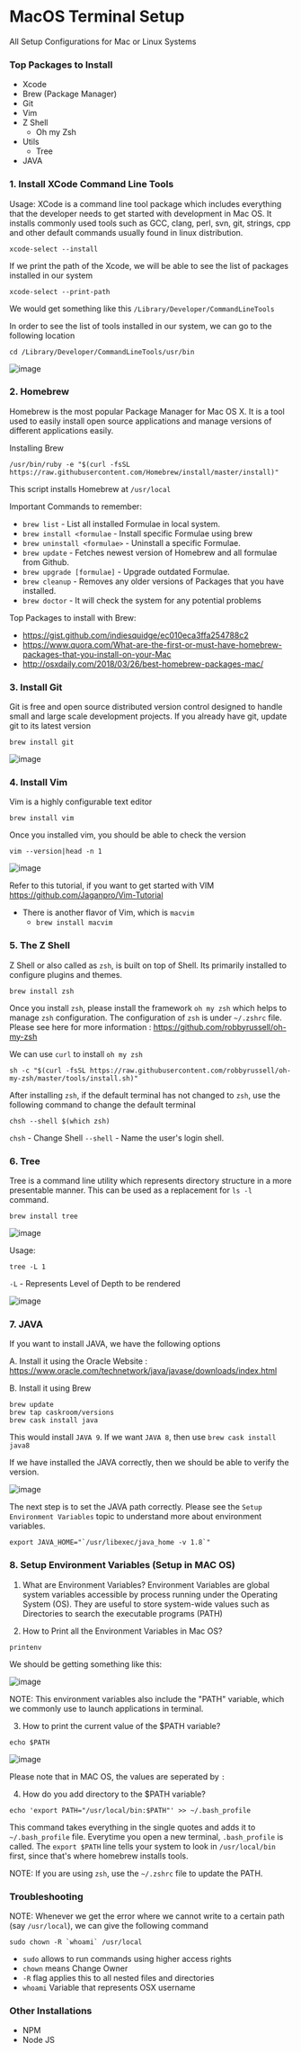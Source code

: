 # MacOS Terminal Setup
All Setup Configurations for Mac or Linux Systems

### Top Packages to Install

* Xcode
* Brew (Package Manager)
* Git
* Vim
* Z Shell
  * Oh my Zsh
* Utils
  * Tree
* JAVA



### 1. Install XCode Command Line Tools

Usage: XCode is a command line tool package which includes everything that the developer needs to get started with development in Mac OS. It installs commonly used tools such as GCC, clang, perl, svn, git, strings, cpp and other default commands usually found in linux distribution.

```
xcode-select --install
```

If we print the path of the Xcode, we will be able to see the list of packages installed in our system

```
xcode-select --print-path
```
We would get something like this `/Library/Developer/CommandLineTools`

In order to see the list of tools installed in our system, we can go to the following location

```
cd /Library/Developer/CommandLineTools/usr/bin
```

![image](https://user-images.githubusercontent.com/2145211/48972258-c6baf500-eff4-11e8-8b81-ad7cf2ecf93b.png)


### 2. Homebrew

Homebrew is the most popular Package Manager for Mac OS X. It is a tool used to easily install open source applications and manage versions of different applications easily.

Installing Brew

```
/usr/bin/ruby -e "$(curl -fsSL https://raw.githubusercontent.com/Homebrew/install/master/install)"

```

This script installs Homebrew at `/usr/local` 


Important Commands to remember:

* `brew list` - List all installed Formulae in local system.
* `brew install <formulae` - Install specific Formulae using brew
* `brew uninstall <formulae>` - Uninstall a specific Formulae.
* `brew update` - Fetches newest version of Homebrew and all formulae from Github.
* `brew upgrade [formulae]` - Upgrade outdated Formulae. 
* `brew cleanup` - Removes any older versions of Packages that you have installed.
* `brew doctor` - It will check the system for any potential problems

Top Packages to install with Brew:

* https://gist.github.com/indiesquidge/ec010eca3ffa254788c2
* https://www.quora.com/What-are-the-first-or-must-have-homebrew-packages-that-you-install-on-your-Mac
* http://osxdaily.com/2018/03/26/best-homebrew-packages-mac/

### 3. Install Git

Git is free and open source distributed version control designed to handle small and large scale development projects. 
If you already have git, update git to its latest version

```
brew install git
```

![image](https://user-images.githubusercontent.com/2145211/48984655-8038c980-f0cc-11e8-8cc3-9f858e7ee342.png)


### 4. Install Vim

Vim is a highly configurable text editor

```
brew install vim
```

Once you installed vim, you should be able to check the version

```
vim --version|head -n 1
```

![image](https://user-images.githubusercontent.com/2145211/48984900-b4fa5000-f0cf-11e8-8d82-fc1102ffd272.png)


Refer to this tutorial, if you want to get started with VIM  https://github.com/Jaganpro/Vim-Tutorial

* There is another flavor of Vim, which is `macvim`
  * `brew install macvim`


### 5. The Z Shell 

Z Shell or also called as `zsh`, is built on top of Shell. Its primarily installed to configure plugins and themes.

```
brew install zsh
```

Once you install `zsh`, please install the framework `oh my zsh` which helps to manage `zsh` configuration.
The configuration of `zsh` is under `~/.zshrc` file.
Please see here for more information : https://github.com/robbyrussell/oh-my-zsh


We can use `curl` to install `oh my zsh`
```
sh -c "$(curl -fsSL https://raw.githubusercontent.com/robbyrussell/oh-my-zsh/master/tools/install.sh)"
```

After installing `zsh`, if the default terminal has not changed to `zsh`, use the following command to change the default terminal
```
chsh --shell $(which zsh)
```

`chsh` - Change Shell
`--shell` - Name the user's login shell.


### 6. Tree

Tree is a command line utility which represents directory structure in a more presentable manner.
This can be used as a replacement for `ls -l` command.

```
brew install tree
```

![image](https://user-images.githubusercontent.com/2145211/48985158-ea546d00-f0d2-11e8-8443-2bb8192e9e84.png)

Usage:

```
tree -L 1
```

`-L` - Represents Level of Depth to be rendered

![image](https://user-images.githubusercontent.com/2145211/48985232-6fd81d00-f0d3-11e8-9f9d-221c720015a9.png)


### 7. JAVA

If you want to install JAVA, we have the following options

A. Install it using the Oracle Website : https://www.oracle.com/technetwork/java/javase/downloads/index.html

B. Install it using Brew

```
brew update
brew tap caskroom/versions
brew cask install java
```
This would install `JAVA 9`. If we want `JAVA 8`, then use `brew cask install java8`

If we have installed the JAVA correctly, then we should be able to verify the version.

![image](https://user-images.githubusercontent.com/2145211/48985404-1ffa5580-f0d5-11e8-9bc2-ce1216596353.png)

The next step is to set the JAVA path correctly. Please see the `Setup Environment Variables` topic to understand more about environment variables. 

```
export JAVA_HOME="`/usr/libexec/java_home -v 1.8`"
```


### 8. Setup Environment Variables (Setup in MAC OS)

1. What are Environment Variables?
Environment Variables are global system variables accessible by process running under the Operating System (OS). They are useful to store system-wide values such as Directories to search the executable programs (PATH)

2. How to Print all the Environment Variables in Mac OS?

```
printenv
```
We should be getting something like this:

![image](https://user-images.githubusercontent.com/2145211/48972713-ccb5d380-effe-11e8-8240-a3d4b5074abc.png)

NOTE: This environment variables also include the "PATH" variable, which we commonly use to launch applications in terminal.

3. How to print the current value of the $PATH variable?

```
echo $PATH
```

![image](https://user-images.githubusercontent.com/2145211/48972757-bbb99200-efff-11e8-96ac-12705a58b0a5.png)

Please note that in MAC OS, the values are seperated by `:` 


4. How do you add directory to the $PATH variable? 

```
echo 'export PATH="/usr/local/bin:$PATH"' >> ~/.bash_profile
```

This command takes everything in the single quotes and adds it to `~/.bash_profile` file.
Everytime you open a new terminal, `.bash_profile` is called.
The `export $PATH` line tells your system to look in `/usr/local/bin` first, since that's where homebrew installs tools.

NOTE: If you are using `zsh`, use the `~/.zshrc` file to update the PATH.


### Troubleshooting

NOTE: Whenever we get the error where we cannot write to a certain path (say `/usr/local`), we can give the following command

```
sudo chown -R `whoami` /usr/local
```
* `sudo` allows to run commands using higher access rights
* `chown` means Change Owner
* `-R` flag applies this to all nested files and directories
* `whoami` Variable that represents OSX username


### Other Installations

* NPM
* Node JS

